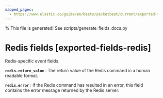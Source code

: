 ```yaml
---
mapped_pages:
  - https://www.elastic.co/guide/en/beats/packetbeat/current/exported-fields-redis.html
---
```


% This file is generated! See scripts/generate_fields_docs.py

# Redis fields [exported-fields-redis]

Redis-specific event fields.

**`redis.return_value`**
:   The return value of the Redis command in a human readable format.


**`redis.error`**
:   If the Redis command has resulted in an error, this field contains the error message returned by the Redis server.


